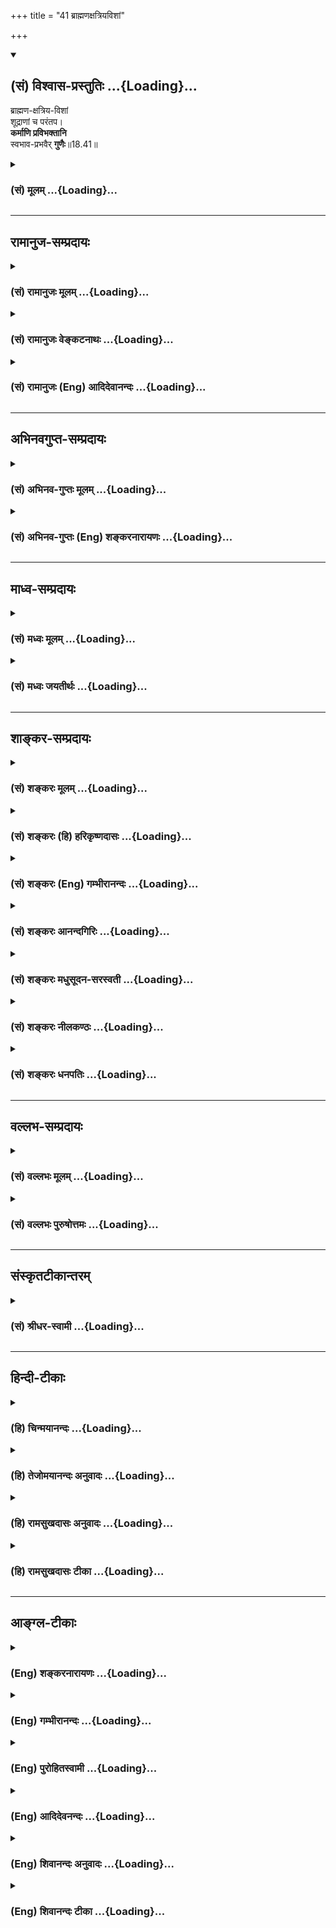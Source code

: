 +++
title = "41 ब्राह्मणक्षत्रियविशां"

+++
<div class="js_include" newlevelforh1="2" title="(सं) विश्वास-प्रस्तुतिः" unfilled url="/mahAbhAratam/shlokashaH/06-bhIShma-parva/03-bhagavad-gItA-parva/saMskRtam/vishvAsa-prastutiH/18_moxa-saMnyAsa-yogaH/41_brAhmaNaxatriyavi.md">
<details open><summary><h2>(सं) विश्वास-प्रस्तुतिः ...{Loading}...</h2></summary>

ब्राह्मण-क्षत्रिय-विशां  
शूद्राणां च परंतप।  
**कर्माणि प्रविभक्तानि**  
स्वभाव-प्रभवैर् **गुणैः**॥18.41॥
</details>
</div>
<div class="js_include collapsed" newlevelforh1="3" title="(सं) मूलम्" unfilled url="/mahAbhAratam/shlokashaH/06-bhIShma-parva/03-bhagavad-gItA-parva/saMskRtam/mUlam/18_moxa-saMnyAsa-yogaH/41_brAhmaNaxatriyavi.md">
<details><summary><h3>(सं) मूलम् ...{Loading}...</h3></summary>

ब्राह्मणक्षत्रियविशां शूद्राणां च परंतप।  
कर्माणि प्रविभक्तानि स्वभावप्रभवैर्गुणैः।।18.41।।
</details>
</div>


_________________
## रामानुज-सम्प्रदायः
<div class="js_include collapsed" newlevelforh1="3" title="(सं) रामानुजः मूलम्" unfilled url="/mahAbhAratam/shlokashaH/06-bhIShma-parva/03-bhagavad-gItA-parva/saMskRtam/rAmAnujaH/mUlam/18_moxa-saMnyAsa-yogaH/41_brAhmaNaxatriyavi.md">
<details><summary><h3>(सं) रामानुजः मूलम् ...{Loading}...</h3></summary>

।।18.41।।**ब्राह्मणक्षत्रियविशां** स्वकीयो भावः स्वभावः
ब्रह्मणादिजन्महेतुभूतं प्राचीनं कर्म इत्यर्थः। तत्प्रभवाः सत्त्वादयो
गुणाः ब्राह्मणस्य स्वभावप्रभवो रजस्तमोऽभिभवेन उद्भूतः सत्त्वगुणः;
क्षत्रियस्य स्वभावप्रभवः सत्त्वतमसोः अभिभवेन उद्भूतो रजोगुणः; वैश्यस्य
स्वभावप्रभवः सत्त्वरजोऽभिभवेन अल्पोद्रिक्तः तमोगुणः; शूद्रस्य
स्वभावप्रभवः तु रजःसत्त्वाभिभवेन अत्युद्रिक्तः तमोगुणः। एभिः
**स्वभावप्रभवैः गुणैः सह प्रविभक्तानि कर्माणि** शास्त्रैः प्रतिपादितानि।
ब्राह्मणादय एवंगुणकाः तेषां च तानि कर्माणि वृत्तयः च एता इति हि विभज्य
प्रतिपादयन्ति शास्त्राणि।

</details>
</div>
<div class="js_include collapsed" newlevelforh1="3" title="(सं) रामानुजः वेङ्कटनाथः" unfilled url="/mahAbhAratam/shlokashaH/06-bhIShma-parva/03-bhagavad-gItA-parva/saMskRtam/rAmAnujaH/venkaTanAthaH/18_moxa-saMnyAsa-yogaH/41_brAhmaNaxatriyavi.md">
<details><summary><h3>(सं) रामानुजः वेङ्कटनाथः ...{Loading}...</h3></summary>

  
  
।।18.41।। एवं सर्वेषां संसारिणां गुणत्रयवश्यत्वमुक्तम् अथ
तत्तद्गुणतारतम्यवद्देहयोगिनामधिकारिणां यथाधिकारं शास्त्रैर्विभक्तानि
कर्मादीनि विविच्यन्ते। तस्य परमप्रस्तुतेन
सङ्गत्यर्थमध्यायारम्भप्रक्रान्तं प्रदर्शयति --
त्यागेनेत्यादिना। सन्न्यासशब्दार्थादनन्य इति -- श्रुतावपि हि त्यागेनैके
\[महाना.8।14कैवल्यो.2\] सन्न्यास योगात् \[मुण्डको.3।2।6\]
इत्युभावेकविषयाविति भावःएवम्भूतस्येति --
त्रिविधत्यागयुक्तस्येत्यर्थः। वृत्त्या सहेति कृषिगोरक्ष्यादीनि हि
वक्ष्यमाणानि \[18।44\] जीविकाविशेषा इति भावः।  
  
अत्रब्राह्मणक्षत्ति्रयविशाम् इति समासो द्विजत्वे सति वेदाधिकारात्।
प्राचीनकर्मानुरूपं सत्त्वादिगुणवृद्धिः प्रागेव प्रपञ्चिता; अतस्तद्धेतुकं
कर्मात्र तत्तद्गुणप्रचुरपुरुषासाधारणधर्मतया स्वभाव इति दर्शितम्।
एतेनकर्मवश्या गुणा ह्येते सत्त्वाद्याः पृथिवीपते \[वि.पु.1\] इति
वचनादौपाधिकानां गुणानां चात्र स्वाभाविकतोक्तिशङ्काऽपि निरस्ता।
गुणविभागप्रकारो ब्राह्मपुराणादिषु प्रपञ्चितः। तस्यायं सङ्क्षेपः -- तमः
शूद्रे रजः क्षत्त्रे ब्राह्मणे सत्त्वमुत्तमम् इति। अस्यार्थं वदन्प्रकृतं
विवृणोति -- रजस्तमोभिभवेनोद्भूतः सत्त्वगुण इति। उत्तमशब्दस्यरजः
क्षत्त्रे इत्यादिष्वप्यन्वयमाहक्षत्ति्रयस्येत्यादिना। अल्पोद्रिक्त इति
शूद्राद्व्यवच्छेदाय। अतीन्द्रियाणां गुणानामपि
शास्त्राधीनविभागत्वात्कर्मप्रविभागे गुणानां कर्तृत्वाद्यसम्भवाच्चगुणैः
सहेत्युक्तम्। गुणापेक्षया शास्त्रेण विभक्ततया
गुणप्रविभक्तत्वोपचारादयमेवार्थ उचित इति भावः। कैर्विभक्तानीति
शङ्कायांशास्त्रैरिति शेषपूरणम्। स्वरूपविभागस्य
शास्त्राधीनत्वाभावादसङ्कीर्णबोधनं विवक्षितमित्याह -- प्रतिपादितानीति।
विभज्य प्रतिपादनं विवृणोति -- ब्राह्मणादय इति। कर्मशब्द एव सामान्यतो
वृत्तिमपि संगृह्णाति; तादर्थ्याद्वा तदाक्षेप
इत्यभिप्रायेणाऽऽहवृत्तयश्चेति। जीवनोपाया इत्यर्थः।  
  

</details>
</div>
<div class="js_include collapsed" newlevelforh1="3" title="(सं) रामानुजः (Eng) आदिदेवानन्दः" unfilled url="/mahAbhAratam/shlokashaH/06-bhIShma-parva/03-bhagavad-gItA-parva/saMskRtam/rAmAnujaH/english/AdidevAnandaH/18_moxa-saMnyAsa-yogaH/41_brAhmaNaxatriyavi.md">
<details><summary><h3>(सं) रामानुजः (Eng) आदिदेवानन्दः ...{Loading}...</h3></summary>

18.41 The nature of Brahmanas, Ksatriyas, Vaisyas, and Sudras are due to their respective inherent dispositions. The meaning is that their past Karma has been the cause of determining births as Brahmanas etc. The Sattva and other Gunas are the result of such Karma. The Sattva-guna is born from the inherent nature of the Brahmana becoming dominant by suppressing the alities of Rajas and Tamas. The ality of Rajas originates from the inherent nature of the Ksatriyas becoming dominant by suppressing alities of Sattva and Tamas. Tamoguna arises from the inherent nature of the Vaisya, becoming dominant in a little way by suppressing Sattva and Rajas. The duties and works assigned to them according to the Gunas constituting their inherent nature, are expounded and allotted by the Sastras in the order described. For the Sastras analyse that the Brahmanas etc., possess such and such attributes and such and such are their duties and occupations.

</details>
</div>


_________________
## अभिनवगुप्त-सम्प्रदायः
<div class="js_include collapsed" newlevelforh1="3" title="(सं) अभिनव-गुप्तः मूलम्" unfilled url="/mahAbhAratam/shlokashaH/06-bhIShma-parva/03-bhagavad-gItA-parva/saMskRtam/abhinava-guptaH/mUlam/18_moxa-saMnyAsa-yogaH/41_brAhmaNaxatriyavi.md">
<details><summary><h3>(सं) अभिनव-गुप्तः मूलम् ...{Loading}...</h3></summary>

।।18.41 -- 18.60।। एवमियता षण्णां प्रत्येकं त्रिस्वरूपत्वं धृत्यादीनां च
प्रतिपादितम्। तन्मध्यात् सात्त्विके राशौ वर्तमानो दैवीं संपदं प्राप्त इह
ज्ञाने योग्यः; त्वं च तथाविधः इत्यर्जुनः प्रोत्साहितः। अधुना तु इदमुच्यते
-- यदि तावदनया ज्ञानबुद्ध्या कर्मणि भवान् प्रवर्तते तदा
स्वधर्मप्रवृत्त्या विज्ञानपूततया च न कर्मसंबन्धस्तव। अथैतन्नानुमन्यसे;
तदवश्यं तव प्रवृत्त्या तावत् भाव्यम् जातेरेव तथाभावे स्थितत्वात्। यतः
सर्वः स्वभावनियतः +++(S;;N स्वस्वभावनियतः )+++ कुतश्चिद्दोषात्
तिरोहिततत्स्वभावः +++(S;;N -- हिततत्तत्स्वभावः )+++ कंचित्कालं भूत्वापि;
तत्तिरोधायकविगमे स्वभावं व्यक्त्यापन्नं लभत एव। तथाहि एवंविधो वर्णनां
स्वभावः। एवमवश्यंभाविन्यां प्रवृत्तौ ततः फलविभागिता भवेत्।। तदाह --
ब्राह्मणेत्यादि अवशोऽपि तत् इत्यन्तम्। ब्राह्मणादीनां
कर्मप्रविभागनिरूपणस्य स्वभावोऽश्यं नातिक्रामति,+++(S; ; N omit न and read
अतिक्रामति )+++ इति क्षत्रियस्वभावस्य भवतोऽनिच्छतोऽपि प्रकृतिः स्वभावाख्या
नियोक्तृताम् अव्यभिचारेण भजते। केवलं तया नियुक्तस्य पुण्यपापसंबन्धः। अतः
मदभिहितविज्ञानप्रमाणपुरःसरीकारेण कर्माण्यनुतिष्ठ। तथा सति बन्धो
निवर्त्स्यति। इत्यस्यार्थस्य परिकरघटनतात्पर्यं +++(S; ; N -- करबन्धघटन --
)+++ महावाक्यार्थस्य। अवान्तरवाक्यानां स्पष्टा ( ष्टोऽ ) र्थः। समासेन +++(S
omits समासेन )+++ ( श्लो. 50 ) संक्षेपेण। ज्ञानस्य; प्रागुक्तस्य। निष्ठां (
ष्ठा ) वाग्जालपरिहारेण निश्चितामाह। बुद्ध्या विशुद्धया इत्यादि सर्वमेतत्
व्याख्यातप्रायमिति न पुनरायस्यते,+++(N -- रारभ्यते )+++।

</details>
</div>
<div class="js_include collapsed" newlevelforh1="3" title="(सं) अभिनव-गुप्तः (Eng) शङ्करनारायणः" unfilled url="/mahAbhAratam/shlokashaH/06-bhIShma-parva/03-bhagavad-gItA-parva/saMskRtam/abhinava-guptaH/english/shankaranArAyaNaH/18_moxa-saMnyAsa-yogaH/41_brAhmaNaxatriyavi.md">
<details><summary><h3>(सं) अभिनव-गुप्तः (Eng) शङ्करनारायणः ...{Loading}...</h3></summary>

18.41 See Comment under 18.60

</details>
</div>


_________________
## माध्व-सम्प्रदायः
<div class="js_include collapsed" newlevelforh1="3" title="(सं) मध्वः मूलम्" unfilled url="/mahAbhAratam/shlokashaH/06-bhIShma-parva/03-bhagavad-gItA-parva/saMskRtam/madhvaH/mUlam/18_moxa-saMnyAsa-yogaH/41_brAhmaNaxatriyavi.md">
<details><summary><h3>(सं) मध्वः मूलम् ...{Loading}...</h3></summary>

।।18.41।। Sri Madhvacharya did not comment on this sloka.,

</details>
</div>
<div class="js_include collapsed" newlevelforh1="3" title="(सं) मध्वः जयतीर्थः" unfilled url="/mahAbhAratam/shlokashaH/06-bhIShma-parva/03-bhagavad-gItA-parva/saMskRtam/madhvaH/jayatIrthaH/18_moxa-saMnyAsa-yogaH/41_brAhmaNaxatriyavi.md">
<details><summary><h3>(सं) मध्वः जयतीर्थः ...{Loading}...</h3></summary>

।।18.41।। Sri Jayatirtha did not comment on this sloka.  
  

</details>
</div>


_________________
## शाङ्कर-सम्प्रदायः
<div class="js_include collapsed" newlevelforh1="3" title="(सं) शङ्करः मूलम्" unfilled url="/mahAbhAratam/shlokashaH/06-bhIShma-parva/03-bhagavad-gItA-parva/saMskRtam/shankaraH/mUlam/18_moxa-saMnyAsa-yogaH/41_brAhmaNaxatriyavi.md">
<details><summary><h3>(सं) शङ्करः मूलम् ...{Loading}...</h3></summary>

।।18.41।। --,ब्राह्मणाश्च क्षत्रियाश्च विशश्च ब्राह्मणक्षत्रियविशः;
तेषां **ब्राह्मणक्षत्रियविशां शूद्राणां च** -- शूद्राणाम् असमासकरणम्
एकजातित्वे सति वेदानधिकारात् -- हे **परंतप; कर्माणि प्रविभक्तानि**
इतरेतरविभागेन व्यवस्थापितानि। केन **स्वभावप्रभवैः** **गुणैः;** स्वभावः
ईश्वरस्य प्रकृतिः त्रिगुणात्मिका माया सा प्रभवः येषां गुणानां ते
स्वभावप्रभवाः; तैः; शमादीनि कर्माणि प्रविभक्तानि ब्राह्मणादीनाम्। अथवा
ब्राह्मणस्वभावस्य सत्त्वगुणः प्रभवः कारणम्; तथा क्षत्रियस्वभावस्य
सत्त्वोपसर्जनं रजः प्रभवः; वैश्यस्वभावस्य तमउपसर्जनं रजः प्रभवः;
शूद्रस्वभावस्य रजउपसर्जनं तमः प्रभवः;
प्रशान्त्यैश्वर्येहामूढतास्वभावदर्शनात् चतुर्णाम्। अथवा;
जन्मान्तरकृतसंस्कारः प्राणिनां वर्तमानजन्मनि स्वकार्याभिमुखत्वेन
अभिव्यक्तः स्वभावः; सः प्रभवो येषां गुणानां ते स्वभावप्रभवाः गुणाः
गुणप्रादुर्भावस्य निष्कारणत्वानुपपत्तेः। स्वभावः कारणम् इति च
कारणविशेषोपादानम्। एवं स्वभावप्रभवैः प्रकृतिभवैः सत्त्वरजस्तमोभिः गुणैः
स्वकार्यानुरूपेण शमादीनि कर्माणि प्रविभक्तानि।। ननु शास्त्रप्रविभक्तानि
शास्त्रेण विहितानि ब्राह्मणादीनां शमादीनि कर्माणि कथम् उच्यते
सत्त्वादिगुणप्रविभक्तानि इति नैष दोषः शास्त्रेणापि ब्राह्मणादीनां
सत्त्वादिगुणविशेषापेक्षयैव शमादीनि कर्माणि प्रविभक्तानि; न गुणानपेक्षया;
इति शास्त्रप्रविभक्तान्यपि कर्माणि गुणप्रविभक्तानि इति उच्यते।। कानि पुनः
तानि कर्माणि इति; उच्यते --,

</details>
</div>
<div class="js_include collapsed" newlevelforh1="3" title="(सं) शङ्करः (हि) हरिकृष्णदासः" unfilled url="/mahAbhAratam/shlokashaH/06-bhIShma-parva/03-bhagavad-gItA-parva/saMskRtam/shankaraH/hindI/harikRShNadAsaH/18_moxa-saMnyAsa-yogaH/41_brAhmaNaxatriyavi.md">
<details><summary><h3>(सं) शङ्करः (हि) हरिकृष्णदासः ...{Loading}...</h3></summary>

।।18.41।। तथा सम्पूर्ण गीताशास्त्रका इस प्रकार उपसंहार भी किया जाना
चाहिये कि परम पुरुषार्थकी सिद्धि चाहनेवालोंके द्वारा अनुष्ठान किये
जानेयोग्य यह इतना ही समस्त वेद और स्मृतियोंका अभिप्राय है अतः इस
अभिप्रायसे ये ब्राह्मणक्षत्रियविशाम् इत्यादि श्लोक आरम्भ किये जाते हैं
--, हे परन्तप ब्राह्मण; क्षत्रिय और वैश्य -- इन तीनोंके और शूद्रोंके भी
कर्म विभक्त किये हुए हैं अर्थात् परस्पर विभागपूर्वक निश्चित किये हुए
हैं। ब्राह्मणादिके साथ शूद्रोंको मिलाकरसमास करके न कहनेका अभिप्राय यह है
कि शूद्र द्विज न होनेके कारण वेदपठनमें उनका अधिकार नहीं है। किसके द्वारा
विभक्त किये गये हैं स्वभावसे उत्पन्न हुए गुणोंके द्वारा। स्वभाव यानी
ईश्वरकी प्रकृति -- त्रिगुणात्मिका माया; वह माया जिन गुणोंके प्रभवका यानी
उत्पत्तिका कारण है; ऐसे स्वभावप्रभव गुणोंके द्वारा ब्राह्मणादिके; शम आदि
कर्म विभक्त किये गये हैं। अथवा यों समझो कि ब्राह्मणस्वभावका कारण
सत्त्वगुण है; वैसे ही क्षत्रियस्वभावका कारण सत्त्वमिश्रित रजोगुण है;
वैश्यस्वभावका कारण तमोमिश्रित रजोगुण है और शूद्रस्वभावका कारण रजोमिश्रित
तमोगुण है। क्योंकि उपर्युक्त चारों वर्णोंमें ( गुणोंके अनुसार ) क्रमसे
शान्ति; ऐश्वर्य; चेष्टा और मूढ़ता -- ये अलगअलग स्वभाव देखे जाते हैं।
अथवा यों समझो कि प्राणियोंके जन्मान्तरमें किये हुए कर्मोंके संस्कार; जो
वर्तमान जन्ममें अपने कार्यके अभिमुख होकर व्यक्त हुए हैं; उनका नाम स्वभाव
है। ऐसा स्वभाव जिन गुणोंकी उत्पत्तिका कारण है; वे,स्वभावप्रभव गुण हैं।
गुणोंका प्रादुर्भाव बिना कारणके नहीं बन सकता। इसलिये स्वभाव उनकी
उत्पत्तिका कारण है यह कहकर कारणविशेषका प्रतिपादन किया गया है। इस प्रकार
स्वभावसे उत्पन्न हुए अर्थात् प्रकृतिसे उत्पन्न हुए सत्त्व; रज और तम --
इन तीनों गुणोंद्वारा अपनेअपने कार्यके अनुरूप शमादि कर्म विभक्त किये गये
हैं। पू₀ -- ब्राह्मणादि वर्णोंके शम आदि कर्म तो शास्त्रद्वारा विभक्त
हैं; अर्थात् शास्त्रद्वारा निश्चित किये गये हैं फिर यह कैसे कहा जाता है;
कि सत्त्व आदि तीनों गुणोंद्वारा विभक्त किये गये हैं उ₀ -- यह दोष नहीं
है; क्योंकि शास्त्रद्वारा भी ब्राह्मणादिके शमादि कर्म सत्त्वादि
गुणभेदोंकी अपेक्षासे ही विभक्त किये गये हैं; बिना गुणोंकी अपेक्षासे
नहीं। अतः शास्त्रद्वारा विभक्त किये हुए भी कर्म; गुणोंद्वारा विभक्त किये
गये हैं; ऐसा कहा जाता है।

</details>
</div>
<div class="js_include collapsed" newlevelforh1="3" title="(सं) शङ्करः (Eng) गम्भीरानन्दः" unfilled url="/mahAbhAratam/shlokashaH/06-bhIShma-parva/03-bhagavad-gItA-parva/saMskRtam/shankaraH/english/gambhIrAnandaH/18_moxa-saMnyAsa-yogaH/41_brAhmaNaxatriyavi.md">
<details><summary><h3>(सं) शङ्करः (Eng) गम्भीरानन्दः ...{Loading}...</h3></summary>

18.41 Parantapa, O scorcher of enemies; karmani, the duties;
brahmana-ksatriya-visam, of the Brahmanas, the Ksatriyas and the
Vaisyas; ca, as also; sudranam, of the Surdras-the Sudras have not been
included with the others (in the compund word) because, owing to their
having a single birth, \[Sudras have no right to be invested with the
sacred thread which, in the case of the other three castes, symbolizes a
second birth.\] they have no right to (the study of) the Vedas;
pravibhaktani, have been fully classified, have been prescribed by
making distinctions among them;-according to what;-gunahi, according to
the gunas; svabhava-prabhavaih, born from Nature. Nature means the
Praktrti of God, His Maya consisting of the three gunas. 'Born from
Nature' means 'born of these three gunas. In accordnace with these the
duties such as control of the internal organs, etc. of the Brahmanas and
others have been classified. Or (the meaning is): The source of the
nature of the Brahmanas is the ality of sattva. Similarly, the source of
the nature of the Ksatriyas is rajas, with sattva as a subordinate
(ality); the source of the nature of the Vaisyas is rajas, with tamas as
the subordinate (ality); the source of the nature of the Sudras is
tamas, with rajas as the subordinate (ality); for the natures of the
four are seen to be tranillity. lordliness, industriousness and dullness
respectively. Or, svabhava (nature) means the (individual) tendencies of
creatures earned in their past lives, which have become manifest in the
present life for yielding their own results. The gunas which have that
svabhava as their source (prabhava) are svabhava-prabhavah gunah. Since
the manifestation of the gunas cannot logically be uncaused, therefore a
specific cause \[i.e. the tendencies are the efficient cause, and Nature
is the material cause.\] has been posited by saying that Nature is the
cause. Thus, the duties such as control of the internal organs etc. have
been classified in keeping with the effects of the gunas, sattva, rajas
and tamas, which are born of Nature, born of Prakrti. Objection: Well,
are not the duties like controlling the internal organs etc. of the
Brahmanas and others classified and enjoined by the scriptures; Why is
it said that they are classified according to the gunas sattva etc.;
Reply: This objection is not valid. For, the duties like controlling the
internal organs etc. of the Brahmanas and others have been classified
even by the scriptures verily in keeping with the specific alities
sattva etc.; certainly, not without reference to the gunas. Hence,
though the duties have been divided by the scriputres, they are said to
have been classified according to the gunas. Which, again, are those
duties; They are being spoken of:

</details>
</div>
<div class="js_include collapsed" newlevelforh1="3" title="(सं) शङ्करः आनन्दगिरिः" unfilled url="/mahAbhAratam/shlokashaH/06-bhIShma-parva/03-bhagavad-gItA-parva/saMskRtam/shankaraH/AnandagiriH/18_moxa-saMnyAsa-yogaH/41_brAhmaNaxatriyavi.md">
<details><summary><h3>(सं) शङ्करः आनन्दगिरिः ...{Loading}...</h3></summary>

।।18.41।। प्रकरणार्थमुपसंहृतमनुवदति -- **सर्व इति।** तस्यानेकात्मकत्वेन
हेयत्वं सूचयति -- **क्रियेति।** निर्गुणादात्मनो वैलक्षण्याच्च तस्य
हेयतेत्याह -- **सत्त्वेति।** अनर्थत्वाच्च तस्य त्याज्यत्वमनर्थत्वं
चाविद्याकल्पितत्वेनावस्तुनो वस्तुवद्भानादित्याह -- **अविद्येति।** न
केवलमष्टादशे संसारो दर्शितः; किंतु पञ्चदशेपीत्याह -- **वृक्षेति।**
चकारादुक्तः संसार इत्यनुकृष्यते। संसारध्वस्तिसाधनं सम्यग्ज्ञानं च
तत्रैवोक्तमित्याह -- **असङ्गेति।** वृत्तमनूद्यानन्तरसंदर्भतात्पर्यमाह --
**तत्र चेति।** उक्तो निवर्तयिषितः संसारः सतिसप्तम्या परामृश्यते; सर्वो
हि संसारो गुणत्रयात्मकः। नच गुणानां प्रकृत्यात्मकानां संसारकारणीभूतानां
निवृत्तिर्युक्ता प्रकृतेर्नित्यत्वादित्याशङ्कायां
स्वधर्मानुष्ठानात्तत्त्वज्ञानोत्पत्त्या गुणानामज्ञानात्मकानां
निवृत्तिर्यथा भवति तथा स्वधर्मजातं
वक्तव्यमित्युत्तरग्रन्थप्रवृत्तिरित्यर्थः।
तत्तद्वर्णप्रयुक्तधर्मजातानुपदेशे चोपसंहारप्रकरणप्रकोपः स्यादित्याह --
**सर्वश्चेति।** उपसंहृते गीताशास्त्रार्थे यद्यपि सर्वो वेदार्थः
स्मृत्यर्थश्च सर्व उपसंहृतस्तथापि मुमुक्षुभिरनुष्ठेयमस्ति
वक्तव्यमवशिष्टमित्याशङ्क्याह -- **एतावानिति।**
अनुष्ठेयपरिमाणनिर्धारणवदुक्तशङ्कानिवर्तनं
शास्त्रार्थोपसंहारश्चेत्येतदुभयं चकारार्थः। संप्रति  
  
वर्णचतुष्टयस्यानुष्ठेयं धर्मजातं संकीर्णमिति सूत्रमुपन्यस्यति --
**ब्राह्मणेति।** उपनयनसंस्कारवत्त्वे सति वेदाधिकारित्वं समानमिति
त्रयाणां समासकरणम्। इतरेषामसमासे हेतुमाह -- **शूद्राणामिति।**
एकजातित्वमुपनयनवर्जितत्वं कर्मणामसंकीर्णत्वेन व्यवस्थापकं प्रश्नपूर्वकं
प्रकटयति -- **केनेत्यादिना।** स्वभावप्रभवैर्गुणैरित्यस्यार्थान्तरमाह --
**अथवेति।** उक्तव्यवस्थायां कार्यदर्शनं प्रमाणयति -- **प्रशान्तीति।**
स्वभावशब्दस्यार्थान्तरमाह -- **अथवेति।** किमिति
गुणाभिव्यक्तेरुक्तवासनाधीनत्वं तत्राह -- **गुणेति।** ननु नास्ति
गुणप्रादुर्भावस्य निष्कारणत्वं प्रकृतिजैर्गुणैरिति
प्रकृतेर्गुणकारणत्वाभिधानादत आह -- **स्वभाव इति।** वासनाकारणमिति
गुणव्यक्तेर्निमित्तकारणत्वं विवक्षितं प्रकृतिस्तूपादानमिति भावः।
उक्तमुपसंहरति -- **एवमिति।** स्वभावप्रभवैः सत्त्वादिगुणैर्ब्राह्मणादीनां
कर्माणि प्रविभक्तानीत्युक्तमाक्षिपति -- **नन्विति।** शास्त्रस्य
धर्मविभागहेतोः सत्त्वादिविशेषापेक्षयैव विभागज्ञापकत्वादुभयत्र
विभागहेतुत्वोक्तिरविरुद्धेति परिहरति -- **नैष दोष इति।**

</details>
</div>
<div class="js_include collapsed" newlevelforh1="3" title="(सं) शङ्करः मधुसूदन-सरस्वती" unfilled url="/mahAbhAratam/shlokashaH/06-bhIShma-parva/03-bhagavad-gItA-parva/saMskRtam/shankaraH/madhusUdana-sarasvatI/18_moxa-saMnyAsa-yogaH/41_brAhmaNaxatriyavi.md">
<details><summary><h3>(सं) शङ्करः मधुसूदन-सरस्वती ...{Loading}...</h3></summary>

।।18.41।। तदेवं सत्त्वरजस्तमोगुणात्मकः क्रियाकारकफललक्षणः सर्वः संसारो
मिथ्याज्ञानकल्पितोऽनर्थश्चतुर्दशाध्यायोक्त उपसंहृतः। पञ्चदशे च
वृक्षरूपककल्पनया तमुक्त्वाअश्वत्थमेनं सुविरूढमूलमसङ्गशस्त्रेण दृढेन
छित्त्वा। ततः पदं तत्परिमार्गितव्यं यस्मिन्गता न निवर्तन्ति भूयः
इत्यसङ्गशस्त्रेण विषयवैराग्येण तस्य छेदनं कृत्वा परमात्मान्वेष्टव्य
इत्युक्तं; तत्र सर्वस्य त्रिगुणात्मकत्वे त्रिगुणात्मकस्य संसारवृक्षस्य
कथं छेदोऽसङ्गशस्त्रस्यैवानुपपत्तेरित्याशङ्कायां
स्वस्वाधिकारविहितैर्वर्णाश्रमधर्मैः
परितोष्यमाणात्परमेश्वरादसङ्गशस्त्रलाभ इति वदितुमेतावानेव सर्ववेदार्थः
परमपुरुषार्थमिच्छद्भिरनुष्ठेय इति च गीताशास्त्रार्थ उपसंहर्तव्य
इत्येवमर्थमुत्तरं प्रकरणमारभ्यते। तत्रेदं सूत्रम् -- ब्राह्मणेति।
त्रयाणां समासकरणं द्विजत्वेन वेदाध्ययनादितुल्यधर्मत्वकथनार्थम्।
शूद्राणामिति पृथक्करणमेकजातित्वेन वेदानधिकारित्वज्ञानपनार्थम्। तथाच
वसिष्ठःचत्वारो वर्णा ब्राह्मणक्षत्रियवैश्यशूद्रास्तेषां त्रयो वर्णा
द्विजातयो ब्राह्मणक्षत्रियवैश्याः तेषांमातुरग्रेऽधिजननं द्वितीयं
मौञ्जीबन्धने। अत्रास्य माता सावित्री पिता त्वाचार्य उच्यते इति। तथा
प्रतिविशिष्टं चातुर्वर्ण्यं स्थानविशेषाच्चब्राह्मणोऽस्य
मुखमासीद्बाहूराजन्यः कृतः। ऊरू तदस्य यद्वैश्यः पद्भ्यां शूद्रो अजायत
इत्यपि निगमो भवतिगायत्र्या ब्राह्मणमसृजत त्रिष्टुभा राजन्यं जगत्या
वैश्यं न केनचिच्छन्दसा शूद्रमित्यसंस्कारो विज्ञायते इतिशूद्रश्चतुर्थो
वर्ण एकजातिः इति च गौतमः। हे परन्तप शत्रुतापन; तेषां चतुर्णामपि वर्णानां
कर्माणि प्रकर्षेण विभक्तानीतरेतरविभागेन व्यवस्थितानि। कैः
स्वभावप्रभवैर्गुणैर्ब्राह्मण्यादिस्वभावस्य प्रभवैर्हेतुभूतैर्गुणैः
सत्त्वादिभिः। तथाहि ब्राह्मणस्वभावस्य सत्त्वगुण एव प्रभवः
प्रशान्तत्वात्। क्षत्रियस्वभावस्य सत्त्वोपसर्जनं रज ईश्वरभावात्।
वैश्यस्वभावस्य तमउपसर्जनं रज ईहास्वभावत्वात्। शूद्रस्वभावस्य रजउपसर्जनं
तमो मूढस्वभावत्वात्। अथवा मायाख्या प्रकृतिः स्वभावस्तत उपादानात्प्रभवो
येषां तैः। प्राग्भवीयः संस्कारो वर्तमाने भवे स्वफलाभिमुखत्वेनाभिव्यक्तः
स्वभावः स निमित्तत्वेन प्रभवो येषामिति वा। शास्त्रस्यापि
पुरुषस्वभावसापेक्षत्वाच्छास्त्रेण प्रविभक्तान्यपि गुणैः
प्रविभक्तानीत्युच्यन्ते। आख्यातानामर्थं बोधयतामधिकारिशक्तिः सहकारिणी इति
न्यायात्। तथाहि गौतमःद्विजातीनामध्ययनमिज्या दानं ब्राह्मणस्याधिकाः
प्रवचनयाजनप्रतिग्रहाः। पूर्वेषु नियमस्तु राज्ञोऽधिकं रक्षणं सर्वभूतानां
न्याय्यदण्डत्वं; वैश्यस्याधिकं कृषिवणिक्पाशुपाल्यं कुसीदं च;
शूद्रश्चतुर्थो वर्ण एकजातिस्तस्यापि सत्यं कामः अक्रोधः शौचमाचमनार्थे
पाणिपादप्रक्षालनमेवैके श्राद्धकर्म भृत्यभरणं स्वदारवृत्तिः
परिचर्योत्तरेषामिति। अत्र साधारणा असाधारणाश्च धर्मा उक्ताः।
पूर्वेष्वध्ययनेज्यादानेषु नियमोऽवश्यकर्तव्यत्वं नतु
प्रवचनयाजनप्रतिग्रहेषु वृत्त्यर्थत्वादित्यर्थः। वणिक् वाणिज्यं; कुसीदं
वृद्ध्यै धनप्रयोगः; उत्तरेषामिति श्रेष्ठानां द्विजातीनामित्यर्थः।
वसिष्ठोऽपिषट्कर्माणि ब्राह्मणस्याध्ययनमध्यापनं यज्ञो याजनं दानं
प्रतिग्रहश्चेति; त्रीणि राजन्यस्याध्ययनं यज्ञो दानं च शस्त्रेण च
प्रजापालनं स्वधर्मस्तेन जीवेत्। एतान्येव त्रीणि वैश्यस्य
कृषिर्वणिक्पाशुपाल्यं कुसीदं,च। तेषां परिचर्या शूद्रस्येति।
आपस्तम्बोऽपिचत्वारो वर्णा ब्राह्मणक्षत्रियवैश्यशूद्रास्तेषां पूर्वः
पूर्वो जन्मतः श्रेयान् स्वकर्म ब्राह्मणस्याध्ययनमध्यापनं यज्ञो याजनं
दानं प्रतिग्रहणं दायाद्यं शिलोञ्छाद्यन्यच्चाप्यपरिगृहीतमेतान्येव।
क्षत्रियस्याध्यापनयाजनप्रतिग्रहणानीति परिहाय युद्धदण्डादिकानि।
क्षत्रियवत् वैश्यस्य दण्डयुद्धवर्जं कृषिगोरक्षवाणिज्याधिकं; परिचर्या
शूद्रस्येतरेषां वर्णानाम् इति। मनुरपिअध्यापनं चाध्ययनं यजनं याजनं तथा।
दानं प्रतिग्रहं चैव ब्राह्मणानामकल्पयत्।। प्रजानां रक्षणं
दानमिज्याध्ययनमेव च। विषयेष्वप्रसक्तिं च क्षत्रियस्य समादिशत्।। पशूनां
रक्षणं दानमिज्याध्ययनमेव व। वणिक्पथं कुसीदं च वैश्यस्य कृषिमेव च। एकमेव
तु शूद्रस्य प्रभुः कर्म समादिशत्। एतेषामेव वर्णानां शुश्रूषामनसूया।।
इति। एवं चतुर्णामपि वर्णानां गुणभेदेन कर्माणि प्रविभक्तानि।

</details>
</div>
<div class="js_include collapsed" newlevelforh1="3" title="(सं) शङ्करः नीलकण्ठः" unfilled url="/mahAbhAratam/shlokashaH/06-bhIShma-parva/03-bhagavad-gItA-parva/saMskRtam/shankaraH/nIlakaNThaH/18_moxa-saMnyAsa-yogaH/41_brAhmaNaxatriyavi.md">
<details><summary><h3>(सं) शङ्करः नीलकण्ठः ...{Loading}...</h3></summary>

।।18.41।। एवं पञ्चदशे संसाराश्वत्थमसङ्गशस्त्रेण च्छित्त्वा परं पदं
परिमार्गितव्यमित्युक्तं तत्रात्मनोऽसङ्गत्वोपपादनाय क्रियाकारकफललक्षणस्य
कृत्स्नस्य संसारस्य त्रिगुणात्मकत्वमुक्तम्।
नह्यात्मानात्मनोर्गुणातीतगुणात्मकयोः सङ्गः संभवति।
नह्याकाशान्तर्वर्तिपृथिव्यादिगुणेन गन्धादिनाकाशः संसृज्यते
तद्वदित्युक्तम्। समाप्तः शास्त्रार्थः। अथेदानीं
सर्वगीताशास्त्रार्थमुपसंहर्तुमसङ्गशस्त्राप्त्युपायं च प्रदर्शयितुं
प्रकरणान्तरमारभते -- ब्राह्मणेत्यादिना। शूद्राणामसमासकरणं वेदानधिकारात्।
प्रविभक्तानि असंकीर्णानि। तत्र हेतुमाह स्वभावप्रभवैर्गुणैः। स्वभाव
ईश्वरस्य प्रकृतिस्त्रिगुणात्मिका सैव प्रभवो हेतुर्येषां गुणानां ते
स्वभावप्रभवास्तैः। यद्वा ब्राह्मणस्वभावस्य सत्त्वगुण एव प्रभवः
शान्तत्वात्। क्षत्रियस्वभावस्य सत्त्वोपसर्जनं रजः ईश्वरस्वभावत्वात्।
वैश्यस्वभावस्य तम उपसर्जनं रजः कृष्यादिस्वभावत्वात्। शूद्रस्वभावस्य रज
उपसर्जनं तमः शुश्रूषास्वभावत्वात्। अथवा स्वभावः प्राग्भवीयः
संस्कारस्तत्प्रभवैर्न तु जातिमात्रप्रभवैः पक्षिणामाकाशगमनवत्। अतएव
जात्यन्तरव्यावृत्तानां धर्माणां शमादिषु पाठो न दृश्यते। नहि
शूद्राद्व्यावृत्तं,त्रैवर्णिकानामध्ययनादिकं वा इतरद्वयाद्व्यावृत्तं
ब्राह्मणानामध्यापनादिकं वा इह पठ्यते। किंतु सर्वे सर्वजातीयानां साधारणा
धर्माः शमादयो दृश्यन्ते। यथाहि द्रोणादिषु ब्राह्मणेष्वपि शौर्यादिकं
भरतादिषु क्षत्रियेष्वपि शमादिकं दृष्टम् एवमितरत्र।
तस्माद्यस्मिन्कस्मिंश्चिद्वर्णे शमादयो दृश्यन्ते स
शूद्रोऽप्येतैर्लक्षणैर्ब्राह्मण एव ज्ञातव्यः। यत्र च ब्राह्मणेऽपि
शूद्रधर्मा दृश्यन्ते स शूद्र एव। तथा चारण्यके सर्पभूतं नहुषं प्रति
युधिष्ठिरवाक्यम्सत्यं दानं क्षमा शीलमानृशंस्यं तपो घृणा। दृश्यन्ते यत्र
नागेन्द्र स ब्राह्मण इति स्मृतः। तथायत्रैतल्लक्ष्यते सर्प वृत्तं स
ब्राह्मणः स्मृतः। यत्रैतन्न भवेत्सर्प तं शूद्रमिति निर्दिशेत् इति।
जातिधर्मास्तु मनुना दर्शिताःअध्यापनं चाध्ययनं यजनं याजनं तथा। दानं
प्रतिग्रहं चैव ब्राह्मणानामकल्पयत्। प्रजानां रक्षणं दानमिज्याध्ययनमेव च।
विषयेष्वप्रसक्तिं च क्षत्रियस्य समासतः। पशूनां रक्षणं दानमिज्याध्ययनमेव
च। वणिक्पथं कुसीदं च वैश्यस्य कृषिमेव च। एकमेव तु शूद्रस्य प्रभुः कर्म
समादिशत्। एतेषामेव वर्णानां शुश्रूषामनसूयया। इति। तस्मात् शमादयो
यत्राब्राह्मणे ब्राह्मणे वा दृश्यन्ते स एव ब्राह्मण इत्यत्र
विवक्षितम्। स्वे स्वे कर्मण्यभिरतः संसिद्धिं लभते नरः इत्यत्र तु
मनूक्तान्यध्यापनादीन्येव स्वकर्माणि ग्राह्याणि न तु शमदमादीनि। नहि
ज्ञानविज्ञानवतोऽन्या संसिद्धिर्लब्धव्यास्ति। तस्माच्छमदमादयो
ब्रह्मिष्ठस्यैव ब्राह्मणस्य लक्षणमिति दिक्।

</details>
</div>
<div class="js_include collapsed" newlevelforh1="3" title="(सं) शङ्करः धनपतिः" unfilled url="/mahAbhAratam/shlokashaH/06-bhIShma-parva/03-bhagavad-gItA-parva/saMskRtam/shankaraH/dhanapatiH/18_moxa-saMnyAsa-yogaH/41_brAhmaNaxatriyavi.md">
<details><summary><h3>(सं) शङ्करः धनपतिः ...{Loading}...</h3></summary>

।।18.41।। एवं क्रियादिलक्षणस्य संसारस्य त्रिगुणात्मकत्वप्रतिपादकेन
प्रकरणेन चतुर्दशसप्तदशाध्यायोक्तोऽर्थ उपसंहृतः
चोर्ध्वमूलमधःशाखमित्यादिनाऽविद्यापरिकल्पितं संसारं
वृक्षरुपेणाभिधायअसङ्गशस्त्रेण दृढेन छित्त्वा। ततः पदं तत्परिमार्गितव्यं
यस्मिन्गता न निवर्तन्ति भूयः इत्यसङ्गस्त्रेण विषयवैराग्येण तस्य छेदनं
कृत्वा परमात्मान्वेष्टव्य इत्युक्तम्। तत्र सर्वस्य त्रिगुणात्मकत्वे
त्रिगुणात्मकस्य संसारवृक्षस्य कथं
छेदोऽसङ्गशस्त्रस्यैवानुपपत्तेरित्याशङ्कायां
स्वस्वाधिकारविहितैर्वर्णाश्रमधर्मैः
परितोष्यमाणात्परमेश्वरादसङ्गशस्त्रलाभ इति वदितुमेतावानेव सर्ववेदार्थः
परमपुरुषार्थमिच्छद्भिननुष्ठेय इति च गीताशास्त्रार्थ उपसंहर्तव्य
इत्येवमर्थमुत्तरं प्रकरणमारभ्यते। तत्रेदं सूत्रम् -- त्रयाणां समासकरणं
द्विजत्वेन वेदाध्ययनादितुल्यधर्मत्वकथनार्थम्। शूद्राणामिति
पृथक्करणमेकजातित्वेन वेदानधिकारित्वज्ञापनार्थम्। तथाच वसिष्ठःचत्वारो
वर्णा ब्राह्मणक्षत्रियवैश्यशूद्रास्तेषां त्रयो त्वाचार्य उच्यते इति। तथा
प्रतिविशिष्टं चातुर्वर्ण्य स्थाननिशेषाच्चब्राह्मणोऽस्य
मुखमासीद्वाहूराजन्यः कृतः। ऊरु तदस्य यद्वैश्यः पध्भां सूद्रो अजायत
र्दिशति। शूद्राणां च कर्माणि शमदमादीनि प्रविभक्तानि इतरेतविभागेन
व्यवस्थितानि। कैरित्यपेक्षायामाह -- स्वभावप्रभवैर्गुणैः ईश्वरस्य
त्रिगुणात्मिका प्रकृतिः स्वभावः स प्रभवः कारणं येषां तैर्गुणैः। यद्वा
स्वभावस्य प्रभवास्तैस्तथाच ब्राह्मणस्वभावस्य सत्त्वगुणः प्रभवः कारणं;
तथा क्षत्रियस्वभावस्य सत्त्वोपसर्जनं रजः प्रभवः; वैश्यस्वभावस्य
तमउपसर्जनं रजः प्रभवः; शूद्रस्वभावस्य रजउपसर्जनं तमः प्रभवः।
शान्त्यैश्वर्येहामूढस्वभावदर्शनाच्चतुर्णाम्। अथवा जन्मान्तरकृतसंस्कारः
प्राणिनां वर्तमानजन्मनि स्वकार्याभिमुखत्वेनाभिव्यक्तः स्वभावः स प्रभवो
येषां तैः प्रकृत्युद्वोधितैर्गुणैः स्वकार्यानुरुप्येण ब्राह्मणादीनां
शमादीनि कर्माणि प्रविभक्तानि शास्त्रेणापि ब्राह्मणादीनां
सत्त्वादिगुणविशेषापेक्षयैव शमादीनि कर्माणि प्रविभक्तानि नतु
गुणानपेक्षयेति शास्त्रविभक्तान्यपि तानि गुणविभक्तान्युच्यन्ते।
क्षत्रियस्वभावजं शत्रुतापनरुपं कर्म त्यक्तुमशक्यमङगीकर्तुं योग्योऽसीति
सूचयति परंतपेति संबोधनेन।

</details>
</div>


_________________
## वल्लभ-सम्प्रदायः
<div class="js_include collapsed" newlevelforh1="3" title="(सं) वल्लभः मूलम्" unfilled url="/mahAbhAratam/shlokashaH/06-bhIShma-parva/03-bhagavad-gItA-parva/saMskRtam/vallabhaH/mUlam/18_moxa-saMnyAsa-yogaH/41_brAhmaNaxatriyavi.md">
<details><summary><h3>(सं) वल्लभः मूलम् ...{Loading}...</h3></summary>

।।18.41।। एवं च त्यागेनैकेऽमृतत्वमानशुः \[महाना.8।14कैव.2\] इति
मोक्षसाधनतया निर्दिष्टः त्यागः सन्न्यासशब्दार्थः; न तदन्यः स च
कर्तृत्वकामफलानां न्यासरूपः स्वस्मिन् तत्कर्तृत्वत्यागश्च
परपुरुषान्तर्यामिकर्तृकत्वाद्यनुसन्धानेनेति सर्वं सगुणनिरूपणे
सत्त्वगुणवृद्धिकार्यमिति तथोक्तम् इदानीमेवम्भूतकर्माधिकारिणां
ब्राह्मणादीनां स्वभावानुसारिसत्त्वादिगुणभेदभिन्नवृत्त्या सह
कर्त्तव्यकर्मस्वरूपं निरूपयति ब्राह्मणक्षत्ति्रयविशामिति। स्वभावः सहजः
संस्कारात्मकस्तत्प्रभवैर्गुणैर्विभद्यंते; तत्र स्वभावप्रभवैर्गुणैः
सात्त्विका ब्राह्मणाः सृष्टाः; सात्त्विकराजसाः क्षत्ति्रयाः; तामसराजसा
वैश्याः; तामसाः शूद्राः एषामपि व्यत्यये निजपूर्वकृतिरेव हेतुरिति हे
परन्तप पुरा तथा प्रविभक्तानि कर्माणि।

</details>
</div>
<div class="js_include collapsed" newlevelforh1="3" title="(सं) वल्लभः पुरुषोत्तमः" unfilled url="/mahAbhAratam/shlokashaH/06-bhIShma-parva/03-bhagavad-gItA-parva/saMskRtam/vallabhaH/puruShottamaH/18_moxa-saMnyAsa-yogaH/41_brAhmaNaxatriyavi.md">
<details><summary><h3>(सं) वल्लभः पुरुषोत्तमः ...{Loading}...</h3></summary>

  
  
।।18.41।। नन्वेवं चेत्सर्वं त्रिगुणात्मकमेव तदा गुणात्मकस्य जीवस्य
त्रिगुणात्मकबन्धकक्रियादिकरणात् कथं मोक्षः इत्याशङ्क्य शास्त्रद्वारा
जीवोद्धारं कर्तुं शास्त्रस्वरूप ज्ञानार्थं प्रसङ्गादर्जुनाय
गीतामाहात्म्यतः पूर्वोक्तमुपसंहरन् मोक्षप्रकरणमारभते -- ब्राह्मणेत्यादि
यावदध्यायसमाप्ति। हे परन्तप परमुत्कृष्टं तपो यस्येत्यनेन
श्रवणयोग्यतोक्ता। ब्राह्मणक्षत्ति्रयविशां त्रैवर्णिकानां च पुनः
शूद्राणां -- वेदानधिकृतत्वाछूद्राणां भिन्नतया कथनम् -- स्वभावः स्वस्य मम
यो भावः सात्त्विकादिभेदेन विचित्रदर्शनेच्छा तेन प्रभव उत्पत्तिर्येषां
तैरेतादृशैर्गुणैः कर्माणि प्रविभक्तानि प्रकर्षेण विभागतः
सात्त्विकादेर्विहितानीत्यर्थः।  
  

</details>
</div>


_________________
## संस्कृतटीकान्तरम्
<div class="js_include collapsed" newlevelforh1="3" title="(सं) श्रीधर-स्वामी" unfilled url="/mahAbhAratam/shlokashaH/06-bhIShma-parva/03-bhagavad-gItA-parva/saMskRtam/shrIdhara-svAmI/18_moxa-saMnyAsa-yogaH/41_brAhmaNaxatriyavi.md">
<details><summary><h3>(सं) श्रीधर-स्वामी ...{Loading}...</h3></summary>

।।18.41।। ननु च यद्येवं सर्वमपि क्रियाकारकफलादिकं प्राणिजातं च
त्रिगुणात्मकमेव कथं तर्ह्यस्य मोक्ष इत्यपेक्षायां स्वस्वाधिकारविहितैः
कर्मभिः परमेश्वराराधनात्तत्प्रसादलब्धज्ञानेनेत्येवं सर्वगीतार्थसारं
संगृह्य प्रदर्शयितुं प्रकरणान्तरमारभते **-- ब्राह्मणेत्यादि
यावदध्यायसमाप्ति।** हे परंतप शत्रुतापन; ब्राह्मणानां क्षत्रियाणां विशां
च शूद्राणां च कर्माणि प्रविभक्तानि प्रकर्षेण विभागतो विहितानि। शूद्राणां
स्वभावात्पृथक्करणं द्विजत्वाभावेन वैलक्षण्यात्। विभागोपलक्षणमाह --
स्वभावः सात्त्विकादिः प्रभवति प्रादुर्भवति येभ्यस्तैर्गुणैरुपलक्षणभूतैः।
यद्वा स्वभावः पूर्वजन्मसंस्कारस्तस्मात्प्रादुर्भूतैरित्यर्थः। तत्र
सत्त्वप्रधाना ब्राह्मणाः; सत्त्वोपसर्जनरजःप्रधानाः क्षत्रियाः;
तमउपसर्जनरजःप्रधाना वैश्याः; रजउपसर्जनतमःप्रधानाः शूद्राः।

</details>
</div>


_________________
## हिन्दी-टीकाः
<div class="js_include collapsed" newlevelforh1="3" title="(हि) चिन्मयानन्दः" unfilled url="/mahAbhAratam/shlokashaH/06-bhIShma-parva/03-bhagavad-gItA-parva/hindI/chinmayAnandaH/18_moxa-saMnyAsa-yogaH/41_brAhmaNaxatriyavi.md">
<details><summary><h3>(हि) चिन्मयानन्दः ...{Loading}...</h3></summary>

।।18.41।। प्रकृति के तीन गुणों का विस्तृत वर्णन करने के पश्चात्; भगवान्
श्रीकृष्ण उन गुणों के आधार पर ही मानव समाज का ब्राह्मण; क्षत्रिय; वैश्य
और शूद्र इन चार वर्णों में विवेकपूर्ण विभाजन करते हैं। इन चार वर्णों के
लोगों में कर्तव्यों का विभाजन प्रत्येक वर्ग के लोगों के स्वभावानुसार
किया गया है। स्वभाव का अर्थ प्रत्येक मनुष्य के अन्तकरण के विशिष्ट
संस्कार हैं; जो किसी गुण विशेष के आधिक्य से प्रभावित हुए रहते हैं।
कर्तव्यों के इस विभाजन में व्यक्ति के स्वभाव एवं व्यवहार को ध्यान में
रखा जाता है। किसी व्यक्ति की श्रेष्ठता या हीनता का मापदण्ड उस व्यक्ति की
शरीर रचना अथवा उसके केशों का वर्ण नहीं हो सकता श्रेष्ठता का मापदण्ड केवल
उसका स्वभाव और व्यवहार ही हो सकता है। मनुष्यों के स्वभावों में विभिन्नता
होने के कारण उनको सौंपे गये अधिकारों एवं कर्तव्यों में विभिन्नता होना
स्वाभाविक ही है। अत ब्राह्मणादि चारों वर्णों के कर्तव्य परस्पर भिन्न
भिन्न हैं तथापि सबका लक्ष्य समाजधारणा एवं सबकी आध्यात्मिक प्रगति ही है।
प्रत्येक वर्ण के लिए शास्त्रों में विधान किये हुए कर्तव्यों का पालन; यदि
उसउस वर्ण का व्यक्ति करता है तो वह व्यक्ति क्रमश तमस एवं रजस से ऊपर उठकर
सत्त्वगुण में स्थित हो सकता है। तत्पश्चात् ही त्रिगुणातीत आत्मस्वरूप की
अनुभूति में निष्ठा संभव होगी। प्रत्येक व्यक्ति के ज्ञान कर्म; कर्तव्य;
बुद्धि एवं धृति के अध्ययन से ही उसका वर्ण निश्चित किया जा सकता है। इस
सन्दर्भ में; जब किसी पुरुष को सात्त्विक कहा जाता है; तो इसका अर्थ केवल
इतना ही है कि सामान्यत उसमें सात्त्विक गुण का आधिक्य रहता है। कभीकभी
सात्त्विक पुरुष में रजोगुण का अथवा तमोगुणी पुरुष में सत्त्वगुण का आधिक्य
हो सकता है। कोई भी व्यक्ति केवल एक गुण से निर्मित नहीं है। आज भारतवर्ष
में समाज की जो स्थिति है; उसमें इस चातुर्र्वण्य का वास्तविक स्वरूप बहुत
कुछ लुप्त हो गया है। अब; केवल अनुवांशिक जन्मसिद्ध अधिकार और बाह्य
शारीरिक भेद के आधार पर ही जातियाँ तथा अनेक उपजातियाँ उत्पन्न हो गयी हैं।
एक सच्चा ब्राह्मण पुरुष वही है जो सत्त्वगुण प्रधान है; जिसमें
इन्द्रियसंयम और मनसंयम है और जो आत्मस्वरूप का निदिध्यासन करने में समर्थ
है। परन्तु आज का ब्राह्मण वर्ग मात्र जन्म के आधार पर अपनी श्रेष्ठता
प्रदर्शित करता है; और यह दुर्भाग्य है कि उसे कोई सम्मान प्राप्त नहीं
होता; क्योंकि अपने आप को उस सम्मान के योग्य बनाने का वह कभी प्रयत्न ही
नहीं करता है। चार वर्णों के कर्मों में; सर्वप्रथम ब्राह्मण का कर्म बताते
हुए भगवान् कहते हैं

</details>
</div>
<div class="js_include collapsed" newlevelforh1="3" title="(हि) तेजोमयानन्दः अनुवादः" unfilled url="/mahAbhAratam/shlokashaH/06-bhIShma-parva/03-bhagavad-gItA-parva/hindI/tejomayAnandaH/anuvAdaH/18_moxa-saMnyAsa-yogaH/41_brAhmaNaxatriyavi.md">
<details><summary><h3>(हि) तेजोमयानन्दः अनुवादः ...{Loading}...</h3></summary>

।।18.41।। हे परन्तप! ब्राह्मणों, क्षत्रियों, वैश्यों और शूद्रों के
कर्म, स्वभाव से उत्पन्न गुणों के अनुसार विभक्त किये गये हैं।।

</details>
</div>
<div class="js_include collapsed" newlevelforh1="3" title="(हि) रामसुखदासः अनुवादः" unfilled url="/mahAbhAratam/shlokashaH/06-bhIShma-parva/03-bhagavad-gItA-parva/hindI/rAmasukhadAsaH/anuvAdaH/18_moxa-saMnyAsa-yogaH/41_brAhmaNaxatriyavi.md">
<details><summary><h3>(हि) रामसुखदासः अनुवादः ...{Loading}...</h3></summary>

।।18.41।। हे परंतप ! ब्राह्मण, क्षत्रिय, वैश्य और शूद्रोंके कर्म स्वभावसे
उत्पन्न हुए तीनों गुणोंके द्वारा विभक्त किये गये हैं।

</details>
</div>
<div class="js_include collapsed" newlevelforh1="3" title="(हि) रामसुखदासः टीका" unfilled url="/mahAbhAratam/shlokashaH/06-bhIShma-parva/03-bhagavad-gItA-parva/hindI/rAmasukhadAsaH/TIkA/18_moxa-saMnyAsa-yogaH/41_brAhmaNaxatriyavi.md">
<details><summary><h3>(हि) रामसुखदासः टीका ...{Loading}...</h3></summary>

।।18.41।।***व्याख्या --***  **ब्राह्मणक्षत्रियविशां शूद्राणां च परंतप
--** यहाँ ब्राह्मण; क्षत्रिय और वैश्य -- इन तीनोंके लिये एक पद और
शूद्रोंके लिये अलग एक पद देनेका तात्पर्य यह है कि ब्राह्मण; क्षत्रिय और
वैश्य -- ये द्विजाति हैं और शूद्र द्विजाति नहीं है। इसलिये इनके कर्मोंका
विभाग अलगअलग है और कर्मोंके अनुसार शास्त्रीय अधिकार भी अलगअलग है।  
  
**कर्माणि प्रविभक्तानि स्वभावप्रभवैर्गुणैः --** मनुष्य जो कुछ भी कर्म
करता है; उसके अन्तःकरणमें उस कर्मके संस्कार पड़ते हैं और उन संस्कारोंके
अनुसार उसका स्वभाव बनता है। इस प्रकार पहलेके अनेक जन्मोंमें किये हुए
कर्मोंके संस्कारोंके अनुसार मनुष्यका जैसा स्वभाव होता है; उसीके अनुसार
उसमें सत्त्व; रज और तम -- तीनों गुणोंकी वृत्तियाँ उत्पन्न होती है। इन
गुणवृत्तियोंके तारतम्यके अनुसार ही ब्राह्मण; क्षत्रिय; वैश्य और शूद्रके
कर्मोंका विभाग किया गया है (गीता 4। 13)। कारण कि मनुष्यमें जैसी
गुणवृत्तियाँ होती हैं; वैसा ही वह कर्म करता है।  
  
**विशेष बात**  
  
(1) कर्म दो तरहके होते हैं -- (1) जन्मारम्भक कर्म और (2) भोगदायक कर्म।
जिन कर्मोंसे ऊँचनीच योनियोंमें जन्म होता है; वे जन्मारम्भक कर्म कहलाते
हैं और जिन कर्मोंसे सुखदुःखका भोग होता है; वे भोगदायक कर्म कहलाते हैं।
भोगदायक कर्म अनुकूलप्रतिकूल परिस्थितिको पैदा करते हैं; जिसको गीतामें
अनिष्ट; इष्ट और मिश्र नामसे कहा गया है (18। 12)। गहरी दृष्टिसे देखा जाय
तो मात्र कर्म भोगदायक होते हैं अर्थात् जन्मारम्भक कर्मोंसे भी भोग होता
है और भोगदायक कर्मोंसे भी भोग होता है। जैसे; जिसका उत्तम कुलमें जन्म
होता है; उसका आदर होता है; सत्कार होता है और जिसका नीच कुलमें जन्म होता
है; उसका निरादर होता है; तिरस्कार होता है। ऐसे ही अनुकूल परिस्थितिवालेका
आदर होता है और प्रतिकूल परिस्थितिवालेका निरादर होता है। तात्पर्य है कि
आदर और निरादररूपसे भोग तो जन्मारम्भक और भोगदायक -- दोनों कर्मोंका होता
है। परन्तु जन्मारम्भक कर्मोंसे जो जन्म होता है; उसमें आदरनिरादररूप भोग
गौण होता है क्योंकि आदरनिरादर कभीकभी हुआ करते हैं; हरदम नहीं हुआ करते और
भोगदायक कर्मोंसे जो अनुकूलप्रतिकूल परिस्थिति आती है; उसमें परिस्थितिका
भोग मुख्य होता है क्योंकि परिस्थिति हरदम आती रहती है। भोगदायक कर्मोंका
सदुपयोगदुरुपयोग करनेमें मनुष्यमात्र स्वतन्त्र है अर्थात् वह
अनुकूलप्रतिकूल परिस्थितिसे सुखीदुःखी भी हो सकता है और उसको साधनसामग्री
भी बना सकता है। जो अनुकूलप्रतिकूल परिस्थितिसे सुखीदुःखी होते हैं; वे
मूर्ख होते हैं और जो उसको साधनसामग्री बनाते हैं; वे बुद्धिमान् साधक होते
हैं। कारण कि मनुष्यजन्म परमात्माकी प्राप्तिके लिये ही मिला है अतः इसमें
जो भी अनुकूल या प्रतिकूल परिस्थिति आती है; वह सब साधनसामग्री ही
है। अनुकूलप्रतिकूल परिस्थितिको साधनसामग्री बनाना क्या है अनुकूल परिस्थिति
आ जाय तो उसको दूसरोंकी सेवामें; दूसरोंके सुखआराममें लगा दे; और प्रतिकूल
परिस्थिति आ जाय तो सुखकी इच्छाका त्याग कर दे। दूसरोंकी सेवा करना और
सुखेच्छाका त्याग करना -- ये दोनों साधन हैं।  
  
(2) शास्त्रोंमें आता है कि पुण्योंकी अधिकता होनेसे जीव स्वर्गमें जाता है
और पापोंकी अधिकता होनेसे नरकोंमें जाता है तथा पुण्यपाप समान होनेसे
मनुष्य बनता है। इस दृष्टिसे किसी भी वर्ण; आश्रम; देश; वेश आदिका कोई भी
मनुष्य सर्वथा पुण्यात्मा या पापात्मा नहीं हो सकता।  
  
पुण्यपाप समान होनेपर जो मनुष्य बनता है; उसमें भी अगर देखा जाय तो
पुण्यपापोंका तारतम्य रहता है अर्थात् किसीके पुण्य अधिक होते हैं और
किसीके पाप अधिक होते हैं **(टिप्पणी प₀ 927)**। ऐसे ही गुणोंका विभाग भी
है। कुल मिलाकर सत्त्वगुणकी प्रधानतावाले ऊर्ध्वलोकमें जाते हैं; रजोगुणकी
प्रधानतावाले मध्यलोक अर्थात् मनुष्यलोकमें आते हैं; और तमोगुणकी
प्रधानतावाले अधोगतिमें जाते हैं। इन तीनोंमें भी गुणोंके तारतम्यसे अनेक
तरहके भेद होते हैं।  
  
सत्त्वगुणकी प्रधानतासे ब्राह्मण; रजोगुणकी प्रधानता और सत्त्वगुणकी
गौणतासे क्षत्रिय; रजोगुणकी प्रधानता और तमोगुणकी गौणतासे वैश्य तथा
तमोगुणकी प्रधानतासे शूद्र होता है। यह तो सामान्य रीतिसे गुणोंकी बात
बतायी। अब इनके अवान्तर तारतम्यका विचार करते हैं -- रजोगुणप्रधान
मनुष्योंमें सत्त्वगुणकी प्रधानतावाले ब्राह्मण हुए। इन ब्राह्मणोंमें भी
जन्मके भेदसे ऊँचनीच ब्राह्मण माने जाते हैं और परिस्थितिरूपसे कर्मोंका फल
भी कई तरहका आता है अर्थात् सब ब्राह्मणोंकी एक समान अनुकूलप्रतिकूल
परिस्थिति नहीं आती। इस दृष्टिसे ब्राह्मणयोनिमें भी तीनों गुण मानने
पड़ेंगे। ऐसे ही क्षत्रिय; वैश्य और शूद्र भी जन्मसे ऊँचनीच माने जाते हैं
और अनुकूलप्रतिकूल परिस्थिति भी कई तरहकी आती है। इसलिये गीतामें कहा गया
है कि तीनों लोकोंमें ऐसी कोई भी वस्तु नहीं है; जो तीनों गुणोंसे रहित हो
(18। 40)। अब जो मनुष्येतर योनिवाले पशुपक्षी आदि हैं; उनमें भी ऊँचनीच माने
जाते हैं जैसे गाय आदि श्रेष्ठ माने जाते हैं और कुत्ता; गधा; सूअर आदि नीच
माने जाते हैं। कबूतर आदि श्रेष्ठ माने जाते हैं और कौआ; चील आदि नीच माने
जाते हैं। इन सबको अनुकूलप्रतिकूल परिस्थिति भी एक समान नहीं मिलती।
तात्पर्य है कि ऊर्ध्वगति; मध्यगति और अधोगतिवालोंमें भी कई तरहके जातिभेद
और परिस्थितिभेद होते हैं।  
  
***सम्बन्ध --***  अब भगवान् ब्राह्मणके स्वाभाविक कर्म बताते हैं।

</details>
</div>


_________________
## आङ्ग्ल-टीकाः
<div class="js_include collapsed" newlevelforh1="3" title="(Eng) शङ्करनारायणः" unfilled url="/mahAbhAratam/shlokashaH/06-bhIShma-parva/03-bhagavad-gItA-parva/english/shankaranArAyaNaH/18_moxa-saMnyAsa-yogaH/41_brAhmaNaxatriyavi.md">
<details><summary><h3>(Eng) शङ्करनारायणः ...{Loading}...</h3></summary>

18.41. The duties of the Brahmanas, the Ksatriyas, the Vaisyas, and of the Sudras are properly classified according to the Strands which are the sources of their nature, O scorcher of foes !

</details>
</div>
<div class="js_include collapsed" newlevelforh1="3" title="(Eng) गम्भीरानन्दः" unfilled url="/mahAbhAratam/shlokashaH/06-bhIShma-parva/03-bhagavad-gItA-parva/english/gambhIrAnandaH/18_moxa-saMnyAsa-yogaH/41_brAhmaNaxatriyavi.md">
<details><summary><h3>(Eng) गम्भीरानन्दः ...{Loading}...</h3></summary>

18.41 O scorcher of enemies, the duties of the Brahmanas, the Ksatriyas and the Vaisyas, as also of the Sudras have been fully classified according to the gunas born from Nature.

</details>
</div>
<div class="js_include collapsed" newlevelforh1="3" title="(Eng) पुरोहितस्वामी" unfilled url="/mahAbhAratam/shlokashaH/06-bhIShma-parva/03-bhagavad-gItA-parva/english/purohitasvAmI/18_moxa-saMnyAsa-yogaH/41_brAhmaNaxatriyavi.md">
<details><summary><h3>(Eng) पुरोहितस्वामी ...{Loading}...</h3></summary>

18.41 O Arjuna! The duties of spiritual teachers, the soldiers, the traders and the servants have all been fixed according to the dominant Quality in their nature.

</details>
</div>
<div class="js_include collapsed" newlevelforh1="3" title="(Eng) आदिदेवनन्दः" unfilled url="/mahAbhAratam/shlokashaH/06-bhIShma-parva/03-bhagavad-gItA-parva/english/AdidevanandaH/18_moxa-saMnyAsa-yogaH/41_brAhmaNaxatriyavi.md">
<details><summary><h3>(Eng) आदिदेवनन्दः ...{Loading}...</h3></summary>

18.41 The duties of the Brahmanas, Ksatriyas, Vaisyas and the Sudras are clearly divided, O Arjuna, according to Gunas, born of their nature.

</details>
</div>
<div class="js_include collapsed" newlevelforh1="3" title="(Eng) शिवानन्दः अनुवादः" unfilled url="/mahAbhAratam/shlokashaH/06-bhIShma-parva/03-bhagavad-gItA-parva/english/shivAnandaH/anuvAdaH/18_moxa-saMnyAsa-yogaH/41_brAhmaNaxatriyavi.md">
<details><summary><h3>(Eng) शिवानन्दः अनुवादः ...{Loading}...</h3></summary>

18.41 Of Brahmanas, Kshatriyas and Vaisyas, as also of Sudras, O Arjuna,
the duties are distributed according to the alities born of their own nature.

</details>
</div>
<div class="js_include collapsed" newlevelforh1="3" title="(Eng) शिवानन्दः टीका" unfilled url="/mahAbhAratam/shlokashaH/06-bhIShma-parva/03-bhagavad-gItA-parva/english/shivAnandaH/TIkA/18_moxa-saMnyAsa-yogaH/41_brAhmaNaxatriyavi.md">
<details><summary><h3>(Eng) शिवानन्दः टीका ...{Loading}...</h3></summary>

18.41 ब्राह्मणक्षत्रियविशाम् of Brahmanas; Kshatriyas and Vaisyas;
शूद्राणाम् of Sudras; च as also; परंतप O Parantapa; कर्माणि duties;
प्रविभक्तानि are distributed; स्वभावप्रभवैः born of their own nature;
गुणैः by alities.Commentary Brahmanas; Kshatriyas and Vaisyas are alified to practise the Vedic rites. The members of the fourth class; O Arjuna; have no claim to these rites; for their profession is to serve the members of the first three. They are not allowed to study the Vedas or perform Yajnas. There is organisation of mankind into the four castes and each mans life is divided into four stages; according to the nature of the Gunas and the degree of the growth or evolution. I will now explain the specific duties of these castes according to the alities by means of which; freeing themselves from the grip of birth and death;
they can attain Selfrealisation or knowledge of the Self. Passion
(Rajas) slightly mingled with Tamas causes the growth of the merchant caste (the Vaisya). Rajas mixed with Tamas is the cause of the appearance of the Sudra.The one human race has been divided into four castes based upon the three alities. The duties are allotted to each according to the alities born of Nature.Nature (Svabhava) is Isvaras Prakriti (Maya) constituted of the three alities -- Sattva; Rajas and Tamas.The Brahmanas nature is Sattva. So he is serene. The nature of the Kshatriya is Rajas and Sattva. Sattva in his case is subordinate to Rajas. Rajas predominates. Therefore he possesses lordliness. The nature of the Vaisya is Rajas and Tamas. Tamas is subordinate to Rajas. So he does various sorts of activities or business to earn money. The nature of the Sudra is Tamas; with subordinate Rajas. He is dull.Karma is action arising from and fashioned by past thoughts and desires. The Gunas cannot manifest themselves without a cause. Nature is the tendency; Samskara or Vasana in living beings. This is acired by them in the past births. This manifests itself in the present birth and produces its effects. This nature is the source of the Gunas. Every man or woman is born with his or her own Svabhava (nature). The Gunas operate according to the respective natural tendencies of man which impel him to perform his own duties as their natural effects. The duties are allottted to the four classes or castes in accordance with the Gunas of individuals. (Cf.IV.13)

</details>
</div>
